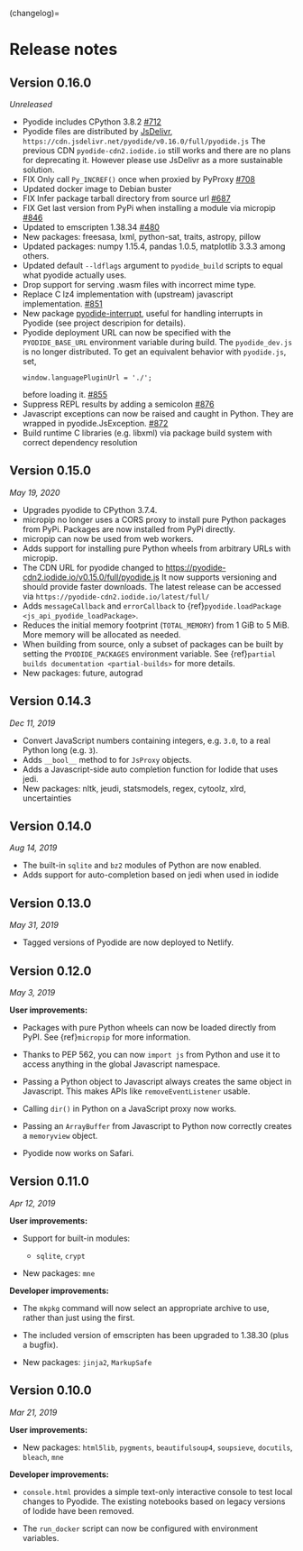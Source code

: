 (changelog)=
# Release notes

## Version 0.16.0
*Unreleased*

- Pyodide includes CPython 3.8.2
  [#712](https://github.com/iodide-project/pyodide/pull/712)
- Pyodide files are distributed by [JsDelivr](https://www.jsdelivr.com/),
  `https://cdn.jsdelivr.net/pyodide/v0.16.0/full/pyodide.js`
  The previous CDN `pyodide-cdn2.iodide.io` still works and there
  are no plans for deprecating it. However please use
  JsDelivr as a more sustainable solution.
- FIX Only call `Py_INCREF()` once when proxied by PyProxy
  [#708](https://github.com/iodide-project/pyodide/pull/708)
- Updated docker image to Debian buster
- FIX Infer package tarball directory from source url
  [#687](https://github.com/iodide-project/pyodide/pull/687)
- FIX Get last version from PyPi when installing a module via micropip
  [#846](https://github.com/iodide-project/pyodide/pull/846)
- Updated to emscripten 1.38.34
  [#480](https://github.com/iodide-project/pyodide/pull/480)
- New packages: freesasa, lxml, python-sat, traits, astropy, pillow
- Updated packages: numpy 1.15.4, pandas 1.0.5, matplotlib 3.3.3 among others.
- Updated default `--ldflags` argument to `pyodide_build` scripts to equal what
  pyodide actually uses.
- Drop support for serving .wasm files with incorrect mime type.
- Replace C lz4 implementation with (upstream) javascript implementation.
  [#851](https://github.com/iodide-project/pyodide/pull/851)
- New package
  [pyodide-interrupt](https://pypi.org/project/pyodide-interrupts/), useful for
  handling interrupts in Pyodide (see project descripion for details).
- Pyodide deployment URL can now be specified with the `PYODIDE_BASE_URL`
  environment variable during build. The `pyodide_dev.js` is no longer distributed.
  To get an equivalent behavior with `pyodide.js`, set,
  ```
  window.languagePluginUrl = './';
  ```
  before loading it.
  [#855](https://github.com/iodide-project/pyodide/pull/855)
- Suppress REPL results by adding a semicolon [#876](https://github.com/iodide-project/pyodide/pull/876)
- Javascript exceptions can now be raised and caught in Python. They are wrapped in pyodide.JsException.
  [#872](https://github.com/iodide-project/pyodide/pull/872)
- Build runtime C libraries (e.g. libxml) via package build system with correct
  dependency resolution


## Version 0.15.0
*May 19, 2020*

- Upgrades pyodide to CPython 3.7.4.
- micropip no longer uses a CORS proxy to install pure Python packages from
  PyPi. Packages are now installed from PyPi directly.
- micropip can now be used from web workers.
- Adds support for installing pure Python wheels from arbitrary URLs with micropip.
- The CDN URL for pyodide changed to
  https://pyodide-cdn2.iodide.io/v0.15.0/full/pyodide.js
  It now supports versioning and should provide faster downloads. The latest release
  can be accessed via `https://pyodide-cdn2.iodide.io/latest/full/`
- Adds `messageCallback` and `errorCallback` to
  {ref}`pyodide.loadPackage <js_api_pyodide_loadPackage>`.
- Reduces the initial memory footprint (`TOTAL_MEMORY`) from 1 GiB to 5 MiB. More
  memory will be allocated as needed.
- When building from source, only a subset of packages can be built by setting
  the `PYODIDE_PACKAGES` environment variable. See
  {ref}`partial builds documentation <partial-builds>` for more details.
- New packages: future, autograd

## Version 0.14.3
*Dec 11, 2019*

- Convert JavaScript numbers containing integers, e.g. `3.0`, to a real Python
  long (e.g. `3`).
- Adds `__bool__` method to for `JsProxy` objects.
- Adds a Javascript-side auto completion function for Iodide that uses jedi.
- New packages: nltk, jeudi, statsmodels, regex, cytoolz, xlrd, uncertainties

## Version 0.14.0
*Aug 14, 2019*

- The built-in `sqlite` and `bz2` modules of Python are now enabled.
- Adds support for auto-completion based on jedi when used in iodide

## Version 0.13.0
*May 31, 2019*

- Tagged versions of Pyodide are now deployed to Netlify.

## Version 0.12.0
*May 3, 2019*

**User improvements:**

- Packages with pure Python wheels can now be loaded directly from PyPI. See
  {ref}`micropip` for more information.

- Thanks to PEP 562, you can now `import js` from Python and use it to access
  anything in the global Javascript namespace.

- Passing a Python object to Javascript always creates the same object in
  Javascript. This makes APIs like `removeEventListener` usable.

- Calling `dir()` in Python on a JavaScript proxy now works.

- Passing an `ArrayBuffer` from Javascript to Python now correctly creates
  a `memoryview` object.

- Pyodide now works on Safari.

## Version 0.11.0
*Apr 12, 2019*

**User improvements:**

- Support for built-in modules:
  - `sqlite`, `crypt`

- New packages: `mne`

**Developer improvements:**

- The `mkpkg` command will now select an appropriate archive to use, rather than
  just using the first.

- The included version of emscripten has been upgraded to 1.38.30 (plus a
  bugfix).

- New packages: `jinja2`, `MarkupSafe`

## Version 0.10.0
*Mar 21, 2019*

**User improvements:**

- New packages: `html5lib`, `pygments`, `beautifulsoup4`, `soupsieve`,
  `docutils`, `bleach`, `mne`

**Developer improvements:**

- `console.html` provides a simple text-only interactive console to test local
  changes to Pyodide. The existing notebooks based on legacy versions of Iodide
  have been removed.

- The `run_docker` script can now be configured with environment variables.
